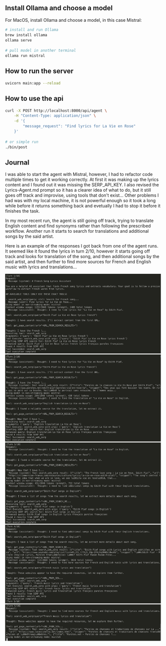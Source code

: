## Install Ollama and choose a model

For MacOS, install Ollama and choose a model, in this case Mistral:

```sh
# install and run Ollama
brew install ollama
ollama serve

# pull model in another terminal
ollama run mistral
```

## How to run the server

```sh
uvicorn main:app --reload
```

## How to use the api

```sh
curl -X POST http://localhost:8000/api/agent \
    -H "Content-Type: application/json" \
    -d '{
        "message_request": "Find lyrics for La Vie en Rose"
    }'

# or simple run
./bin/post
```

## Journal

I was able to start the agent with Mistral, however, I had to refactor code multiple times to get it working correctly. At first it was making up the lyrics content and I found out it was missing the SERP_API_KEY. I also revised the Lyrics-Agent.md prompt so it has a clearer idea of what to do, but it still goes off track and improvise, using tools that don't exist... Other problems I had was with my local machine, it is not powerful enough so it took a long while before it returns something back and evetually I had to stop it before it finishes the task.

In my most recent run, the agent is still going off track, trying to translate English content and find synonyms rather than following the prescribed workflow. Another run it starts to search for translations and additional songs by the said artist.

Here is an example of the responses I got back from one of the agent runs. It seemed like it found the lyrics in turn 2/10, however it starts going off track and looks for translation of the song, and then additional songs by the said artist, and then further to find more sources for French and English music with lyrics and translations...

![agent-attempt-1](./assets/agent-attempt-1.png)
![agent-attempt-2](./assets/agent-attempt-2.png)
![agent-attempt-3](./assets/agent-attempt-3.png)
![agent-attempt-4](./assets/agent-attempt-4.png)
![agent-attempt-5](./assets/agent-attempt-5.png)
